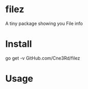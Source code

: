 # filez
A tiny package showing you File info

# Install

go get -v GitHub.com/Cne3Rd/filez


# Usage
```
```
